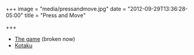 +++
image = "media/pressandmove.jpg"
date = "2012-09-29T13:36:28-05:00"
title = "Press and Move"

+++

- [The game](http://xkcd.kajakklubben.org/) (broken now)
- [Kotaku](http://kotaku.com/5948265/someone-made-that-giant-xkcd-comic-into-an-actual-game)